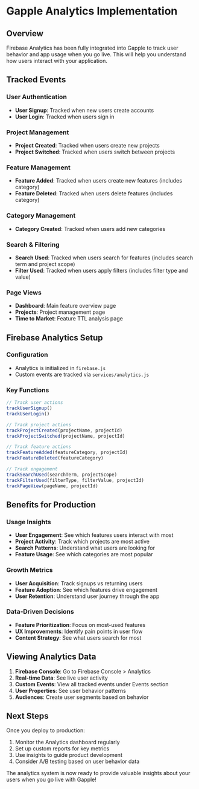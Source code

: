 # Gapple Analytics Implementation

## Overview
Firebase Analytics has been fully integrated into Gapple to track user behavior and app usage when you go live. This will help you understand how users interact with your application.

## Tracked Events

### User Authentication
- **User Signup**: Tracked when new users create accounts
- **User Login**: Tracked when users sign in

### Project Management
- **Project Created**: Tracked when users create new projects
- **Project Switched**: Tracked when users switch between projects

### Feature Management  
- **Feature Added**: Tracked when users create new features (includes category)
- **Feature Deleted**: Tracked when users delete features (includes category)

### Category Management
- **Category Created**: Tracked when users add new categories

### Search & Filtering
- **Search Used**: Tracked when users search for features (includes search term and project scope)
- **Filter Used**: Tracked when users apply filters (includes filter type and value)

### Page Views
- **Dashboard**: Main feature overview page
- **Projects**: Project management page  
- **Time to Market**: Feature TTL analysis page

## Firebase Analytics Setup

### Configuration
- Analytics is initialized in `firebase.js`
- Custom events are tracked via `services/analytics.js`

### Key Functions
```javascript
// Track user actions
trackUserSignup()
trackUserLogin()

// Track project actions  
trackProjectCreated(projectName, projectId)
trackProjectSwitched(projectName, projectId)

// Track feature actions
trackFeatureAdded(featureCategory, projectId)
trackFeatureDeleted(featureCategory)

// Track engagement
trackSearchUsed(searchTerm, projectScope)
trackFilterUsed(filterType, filterValue, projectId)
trackPageView(pageName, projectId)
```

## Benefits for Production

### Usage Insights
- **User Engagement**: See which features users interact with most
- **Project Activity**: Track which projects are most active
- **Search Patterns**: Understand what users are looking for
- **Feature Usage**: See which categories are most popular

### Growth Metrics
- **User Acquisition**: Track signups vs returning users
- **Feature Adoption**: See which features drive engagement
- **User Retention**: Understand user journey through the app

### Data-Driven Decisions
- **Feature Prioritization**: Focus on most-used features
- **UX Improvements**: Identify pain points in user flow
- **Content Strategy**: See what users search for most

## Viewing Analytics Data

1. **Firebase Console**: Go to Firebase Console > Analytics
2. **Real-time Data**: See live user activity
3. **Custom Events**: View all tracked events under Events section
4. **User Properties**: See user behavior patterns
5. **Audiences**: Create user segments based on behavior

## Next Steps

Once you deploy to production:
1. Monitor the Analytics dashboard regularly
2. Set up custom reports for key metrics
3. Use insights to guide product development
4. Consider A/B testing based on user behavior data

The analytics system is now ready to provide valuable insights about your users when you go live with Gapple!

